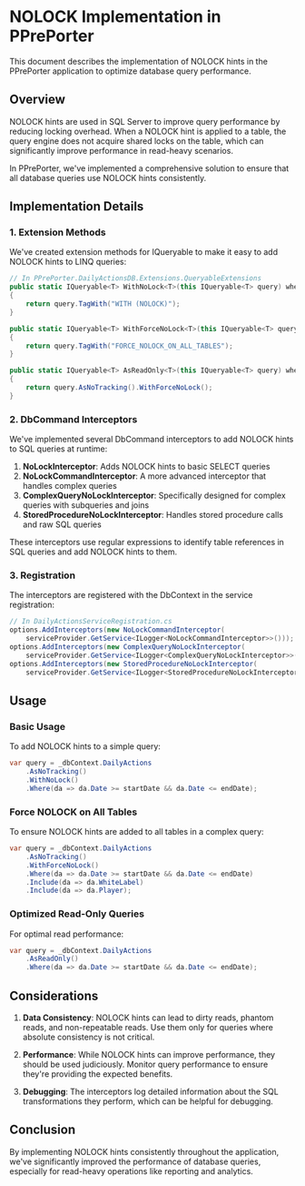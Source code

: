# NOLOCK Implementation in PPrePorter

This document describes the implementation of NOLOCK hints in the PPrePorter application to optimize database query performance.

## Overview

NOLOCK hints are used in SQL Server to improve query performance by reducing locking overhead. When a NOLOCK hint is applied to a table, the query engine does not acquire shared locks on the table, which can significantly improve performance in read-heavy scenarios.

In PPrePorter, we've implemented a comprehensive solution to ensure that all database queries use NOLOCK hints consistently.

## Implementation Details

### 1. Extension Methods

We've created extension methods for IQueryable to make it easy to add NOLOCK hints to LINQ queries:

```csharp
// In PPrePorter.DailyActionsDB.Extensions.QueryableExtensions
public static IQueryable<T> WithNoLock<T>(this IQueryable<T> query) where T : class
{
    return query.TagWith("WITH (NOLOCK)");
}

public static IQueryable<T> WithForceNoLock<T>(this IQueryable<T> query) where T : class
{
    return query.TagWith("FORCE_NOLOCK_ON_ALL_TABLES");
}

public static IQueryable<T> AsReadOnly<T>(this IQueryable<T> query) where T : class
{
    return query.AsNoTracking().WithForceNoLock();
}
```

### 2. DbCommand Interceptors

We've implemented several DbCommand interceptors to add NOLOCK hints to SQL queries at runtime:

1. **NoLockInterceptor**: Adds NOLOCK hints to basic SELECT queries
2. **NoLockCommandInterceptor**: A more advanced interceptor that handles complex queries
3. **ComplexQueryNoLockInterceptor**: Specifically designed for complex queries with subqueries and joins
4. **StoredProcedureNoLockInterceptor**: Handles stored procedure calls and raw SQL queries

These interceptors use regular expressions to identify table references in SQL queries and add NOLOCK hints to them.

### 3. Registration

The interceptors are registered with the DbContext in the service registration:

```csharp
// In DailyActionsServiceRegistration.cs
options.AddInterceptors(new NoLockCommandInterceptor(
    serviceProvider.GetService<ILogger<NoLockCommandInterceptor>>()));
options.AddInterceptors(new ComplexQueryNoLockInterceptor(
    serviceProvider.GetService<ILogger<ComplexQueryNoLockInterceptor>>()));
options.AddInterceptors(new StoredProcedureNoLockInterceptor(
    serviceProvider.GetService<ILogger<StoredProcedureNoLockInterceptor>>()));
```

## Usage

### Basic Usage

To add NOLOCK hints to a simple query:

```csharp
var query = _dbContext.DailyActions
    .AsNoTracking()
    .WithNoLock()
    .Where(da => da.Date >= startDate && da.Date <= endDate);
```

### Force NOLOCK on All Tables

To ensure NOLOCK hints are added to all tables in a complex query:

```csharp
var query = _dbContext.DailyActions
    .AsNoTracking()
    .WithForceNoLock()
    .Where(da => da.Date >= startDate && da.Date <= endDate)
    .Include(da => da.WhiteLabel)
    .Include(da => da.Player);
```

### Optimized Read-Only Queries

For optimal read performance:

```csharp
var query = _dbContext.DailyActions
    .AsReadOnly()
    .Where(da => da.Date >= startDate && da.Date <= endDate);
```

## Considerations

1. **Data Consistency**: NOLOCK hints can lead to dirty reads, phantom reads, and non-repeatable reads. Use them only for queries where absolute consistency is not critical.

2. **Performance**: While NOLOCK hints can improve performance, they should be used judiciously. Monitor query performance to ensure they're providing the expected benefits.

3. **Debugging**: The interceptors log detailed information about the SQL transformations they perform, which can be helpful for debugging.

## Conclusion

By implementing NOLOCK hints consistently throughout the application, we've significantly improved the performance of database queries, especially for read-heavy operations like reporting and analytics.
